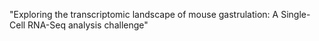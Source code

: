 "Exploring the transcriptomic landscape of mouse gastrulation: A Single-Cell RNA-Seq analysis challenge"
